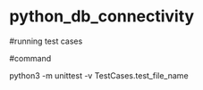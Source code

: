 # python_db_connectivity

#running test cases

#command 



python3 -m unittest -v TestCases.test_file_name
